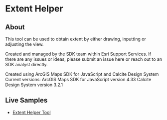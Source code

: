 # Extent Helper

## About

This tool can be used to obtain extent by either drawing, inputting or adjusting the view. 

Created and managed by the SDK team within Esri Support Services. If there are any issues or ideas, please submit an issue here or reach out to an SDK analyst directly.

Created using ArcGIS Maps SDK for JavaScript and Calcite Design System
Current versions:
ArcGIS Maps SDK for JavaScript version 4.33
Calcite Design System version 3.2.1

## Live Samples

- [Extent Helper Tool](https://esri.github.io/developer-support/maps-sdk/javascript-maps-sdk/extent-helper/index.html)
